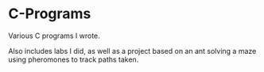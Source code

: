 # C-Programs
Various C programs I wrote.  

Also includes labs I did, as well as a project based on an ant solving a maze using pheromones to track paths taken.
